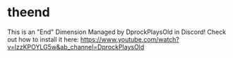 # theend
This is an "End" Dimension Managed by DprockPlaysOld in Discord!
Check out how to install it here: https://www.youtube.com/watch?v=lzzKPOYLG5w&ab_channel=DprockPlaysOld
